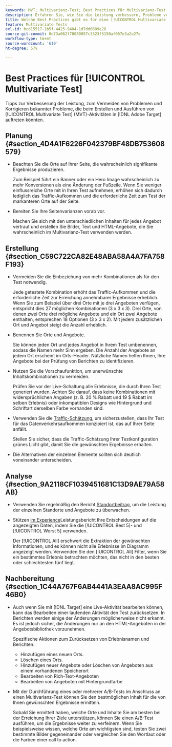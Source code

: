 ```yaml
---
keywords: MVT; Multivarianz-Test; Best Practices für Multivarianz-Test; Best Practices für MVT; MVT-Kombinationen; MVT-Berichte
description: Erfahren Sie, wie Sie die Leistung verbessern, Probleme vermeiden und bekannte Probleme korrigieren, die beim Erstellen und Ausführen von [!UICONTROL Multivariate Test] in auftreten können [!DNL Adobe Target].
title: Welche Best Practices gibt es für eine [!UICONTROL Multivariate Test]?
feature: Multivariate Tests
exl-id: bcd15517-1b5f-4425-9404-1d7dd0689e28
source-git-commit: 0d73a062f70080057c3323f5150af067e3a2e27e
workflow-type: tm+mt
source-wordcount: '610'
ht-degree: 57%

---
```


# Best Practices für [!UICONTROL Multivariate Test]

Tipps zur Verbesserung der Leistung, zum Vermeiden von Problemen und Korrigieren bekannter Probleme, die beim Erstellen und Ausführen von [!UICONTROL Multivariate Test] (MVT)-Aktivitäten in [!DNL Adobe Target] auftreten könnten.

## Planung  {#section_4D4A1F6226F042379BF48DB753608579}

* Beachten Sie die Orte auf Ihrer Seite, die wahrscheinlich signifikante Ergebnisse produzieren.

  Zum Beispiel führt ein Banner oder ein Hero Image wahrscheinlich zu mehr Konversionen als eine Änderung der Fußzeile. Wenn Sie weniger einflussreiche Orte mit in Ihren Test aufnehmen, erhöhen sich dadurch lediglich das Traffic-Aufkommen und die erforderliche Zeit zum Test der markanteren Orte auf der Seite.
* Bereiten Sie Ihre Seitenvarianzen vorab vor.

  Machen Sie sich mit den unterschiedlichen Inhalten für jedes Angebot vertraut und erstellen Sie Bilder, Text und HTML-Angebote, die Sie wahrscheinlich im Multivarianz-Test verwenden werden.

## Erstellung  {#section_C59C722CA82E48ABA58A4A7FA758F193}

* Vermeiden Sie die Einbeziehung von mehr Kombinationen als für den Test notwendig.

  Jede getestete Kombination erhöht das Traffic-Aufkommen und die erforderliche Zeit zur Erreichung annehmbarer Ergebnisse erheblich. Wenn Sie zum Beispiel über drei Orte mit je drei Angeboten verfügen, entspricht dies 27 möglichen Kombinationen (3 x 3 x 3). Drei Orte, von denen zwei Orte drei mögliche Angebote und ein Ort zwei Angebote enthalten, entsprechen 18 Optionen (3 x 3 x 2). Mit jedem zusätzlichen Ort und Angebot steigt die Anzahl erheblich.

* Benennen Sie Orte und Angebote.

  Sie können jeden Ort und jedes Angebot in Ihrem Test umbenennen, sodass die Namen mehr Sinn ergeben. Die Anzahl der Angebote an jedem Ort erscheint im Orts-Header. Nützliche Namen helfen Ihnen, Ihre Angebote bei der Prüfung von Berichten zu identifizieren.

* Nutzen Sie die Vorschaufunktion, um unerwünschte Inhaltskombinationen zu vermeiden.

  Prüfen Sie vor der Live-Schaltung alle Erlebnisse, die durch Ihren Test generiert wurden. Achten Sie darauf, dass keine Kombinationen mit widersprüchlichen Angaben (z. B. 20 % Rabatt und 19 $ Rabatt im selben Erlebnis) oder inkompatiblen Designs wie Hintergrund und Schriftart derselben Farbe vorhanden sind.

* Verwenden Sie die [Traffic-Schätzung](/help/main/c-activities/c-multivariate-testing/t-create-multivariate-test/traffic-estimator.md), um sicherzustellen, dass Ihr Test für das Datenverkehrsaufkommen konzipiert ist, das auf Ihrer Seite anfällt.

  Stellen Sie sicher, dass die Traffic-Schätzung Ihrer Testkonfiguration grünes Licht gibt, damit Sie die gewünschten Ergebnisse erhalten.

* Die Alternativen der einzelnen Elemente sollten sich deutlich voneinander unterscheiden.

## Analyse  {#section_9A2118CF1039451681C13D9AE79A58AB}

* Verwenden Sie regelmäßig den Bericht [Standortbeitrag](/help/main/c-reports/multivariate-test-reports/location-contribution-report.md), um die Leistung der einzelnen Standorte und Angebote zu überwachen.
* Stützen [ im Experience](/help/main/c-reports/multivariate-test-reports/experience-performance-report.md)Leistungsbericht Ihre Entscheidungen auf die angezeigten Daten, indem Sie die [!UICONTROL Best 5]- und [!UICONTROL Worst 5] verwenden.

  Der [!UICONTROL All] erschwert die Extraktion der gewünschten Informationen, und es können nicht alle Erlebnisse im Diagramm angezeigt werden. Verwenden Sie den [!UICONTROL All] Filter, wenn Sie ein bestimmtes Erlebnis betrachten möchten, das nicht in den besten oder schlechtesten fünf liegt.

## Nachbereitung  {#section_1C44A767F6AB4441A3EAA8AC995F46B0}

* Auch wenn Sie mit [!DNL Target] eine Live-Aktivität bearbeiten können, kann das Bearbeiten einer laufenden Aktivität den Test zurücksetzen. In Berichten werden einige der Änderungen möglicherweise nicht erkannt. Es ist jedoch sicher, die Änderungen nur an den HTML-Angeboten in der Angebotsbibliothek vorzunehmen.

  Spezifische Aktionen zum Zurücksetzen von Erlebnisnamen und Berichten:

   * Hinzufügen eines neuen Orts.
   * Löschen eines Orts.
   * Hinzufügen neuer Angebote oder Löschen von Angeboten aus einem vorhandenen Speicherort
   * Bearbeiten von Rich-Text-Angeboten
   * Bearbeiten von Angeboten mit Hintergrundfarbe

* Mit der Durchführung eines oder mehrerer A/B-Tests im Anschluss an einen Multivarianz-Test können Sie den bestmöglichen Inhalt für die von Ihnen gewünschten Ergebnisse ermitteln.

  Sobald Sie ermittelt haben, welche Orte und Inhalte Sie am besten bei der Erreichung Ihrer Ziele unterstützen, können Sie einen A/B-Test ausführen, um die Ergebnisse weiter zu verfeinern. Wenn Sie beispielsweise wissen, welche Orte am wichtigsten sind, testen Sie zwei bestimmte Bilder gegeneinander oder vergleichen Sie den Wortlaut oder die Farben einer call to action.
